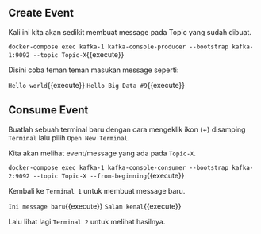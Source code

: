 ## Create Event

Kali ini kita akan sedikit membuat message pada Topic yang sudah dibuat. 

`docker-compose exec kafka-1 kafka-console-producer --bootstrap kafka-1:9092 --topic Topic-X`{{execute}}

Disini coba teman teman masukan message seperti:

`Hello world`{{execute}}
`Hello Big Data #9`{{execute}}

## Consume Event

Buatlah sebuah terminal baru dengan cara mengeklik ikon (+) disamping `Terminal` lalu pilih `Open New Terminal`.

Kita akan melihat event/message yang ada pada `Topic-X`.

`docker-compose exec kafka-1 kafka-console-consumer --bootstrap kafka-2:9092 --topic Topic-X --from-beginning`{{execute}}

Kembali ke `Terminal 1` untuk membuat message baru.

`Ini message baru`{{execute}}
`Salam kenal`{{execute}}

Lalu lihat lagi `Terminal 2` untuk melihat hasilnya.
